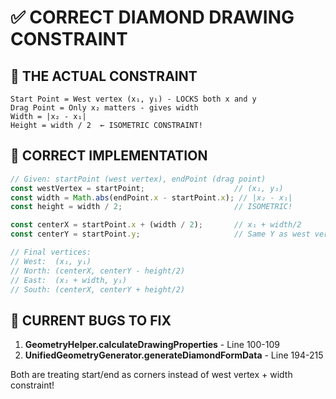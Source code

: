 # ✅ **CORRECT DIAMOND DRAWING CONSTRAINT**

## 🎯 **THE ACTUAL CONSTRAINT**

```
Start Point = West vertex (x₁, y₁) - LOCKS both x and y
Drag Point = Only x₂ matters - gives width
Width = |x₂ - x₁|
Height = width / 2  ← ISOMETRIC CONSTRAINT!
```

## 🔧 **CORRECT IMPLEMENTATION**

```typescript
// Given: startPoint (west vertex), endPoint (drag point)
const westVertex = startPoint;                    // (x₁, y₁)
const width = Math.abs(endPoint.x - startPoint.x); // |x₂ - x₁|
const height = width / 2;                         // ISOMETRIC!

const centerX = startPoint.x + (width / 2);       // x₁ + width/2
const centerY = startPoint.y;                     // Same Y as west vertex

// Final vertices:
// West:  (x₁, y₁)
// North: (centerX, centerY - height/2)
// East:  (x₁ + width, y₁) 
// South: (centerX, centerY + height/2)
```

## 🚨 **CURRENT BUGS TO FIX**

1. **GeometryHelper.calculateDrawingProperties** - Line 100-109
2. **UnifiedGeometryGenerator.generateDiamondFormData** - Line 194-215

Both are treating start/end as corners instead of west vertex + width constraint!